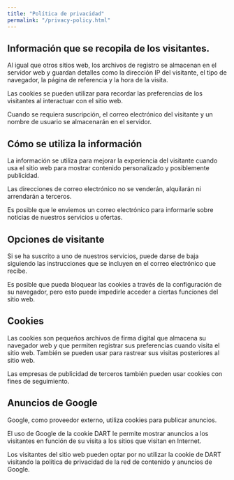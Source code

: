 ```yaml
---
title: "Política de privacidad"
permalink: "/privacy-policy.html"
---
```


## Información que se recopila de los visitantes.
Al igual que otros sitios web, los archivos de registro se almacenan en el servidor web y guardan detalles como la dirección IP del visitante, el tipo de navegador, la página de referencia y la hora de la visita.

Las cookies se pueden utilizar para recordar las preferencias de los visitantes al interactuar con el sitio web.

Cuando se requiera suscripción, el correo electrónico del visitante y un nombre de usuario se almacenarán en el servidor.

## Cómo se utiliza la información
La información se utiliza para mejorar la experiencia del visitante cuando usa el sitio web para mostrar contenido personalizado y posiblemente publicidad.

Las direcciones de correo electrónico no se venderán, alquilarán ni arrendarán a terceros.

Es posible que le enviemos un correo electrónico para informarle sobre noticias de nuestros servicios u ofertas.

## Opciones de visitante
Si se ha suscrito a uno de nuestros servicios, puede darse de baja siguiendo las instrucciones que se incluyen en el correo electrónico que recibe.

Es posible que pueda bloquear las cookies a través de la configuración de su navegador, pero esto puede impedirle acceder a ciertas funciones del sitio web.

## Cookies
Las cookies son pequeños archivos de firma digital que almacena su navegador web y que permiten registrar sus preferencias cuando visita el sitio web. También se pueden usar para rastrear sus visitas posteriores al sitio web.

Las empresas de publicidad de terceros también pueden usar cookies con fines de seguimiento.

## Anuncios de Google
Google, como proveedor externo, utiliza cookies para publicar anuncios.

El uso de Google de la cookie DART le permite mostrar anuncios a los visitantes en función de su visita a los sitios que visitan en Internet.

Los visitantes del sitio web pueden optar por no utilizar la cookie de DART visitando la política de privacidad de la red de contenido y anuncios de Google.